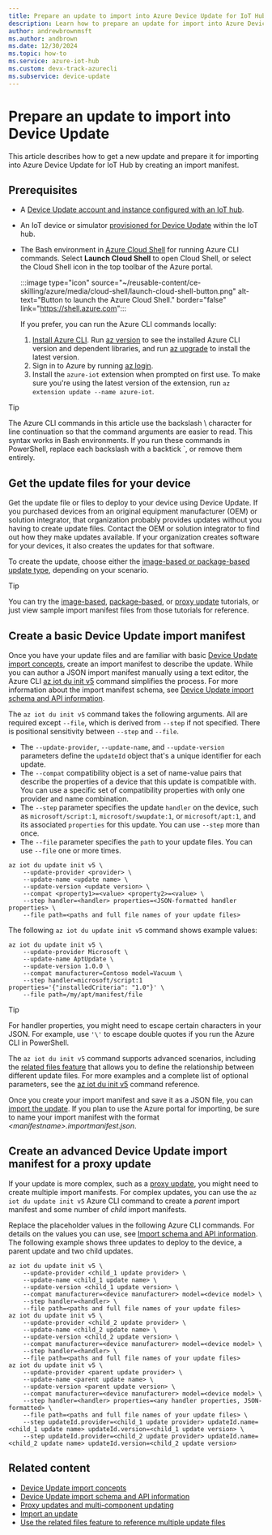 ```yaml
---
title: Prepare an update to import into Azure Device Update for IoT Hub | Microsoft Docs
description: Learn how to prepare an update for import into Azure Device Update for IoT Hub by creating an import manifest to describe the update.
author: andrewbrownmsft
ms.author: andbrown
ms.date: 12/30/2024
ms.topic: how-to
ms.service: azure-iot-hub
ms.custom: devx-track-azurecli
ms.subservice: device-update
---
```


# Prepare an update to import into Device Update

This article describes how to get a new update and prepare it for importing into Azure Device Update for IoT Hub by creating an import manifest.

## Prerequisites

- A [Device Update account and instance configured with an IoT hub](create-device-update-account.md).
- An IoT device or simulator [provisioned for Device Update](device-update-agent-provisioning.md) within the IoT hub.
- The Bash environment in [Azure Cloud Shell](/azure/cloud-shell/quickstart) for running Azure CLI commands. Select **Launch Cloud Shell** to open Cloud Shell, or select the Cloud Shell icon in the top toolbar of the Azure portal.

  :::image type="icon" source="~/reusable-content/ce-skilling/azure/media/cloud-shell/launch-cloud-shell-button.png" alt-text="Button to launch the Azure Cloud Shell." border="false" link="https://shell.azure.com":::

  If you prefer, you can run the Azure CLI commands locally:
  
  1. [Install Azure CLI](/cli/azure/install-azure-cli). Run [az version](/cli/azure/reference-index#az-version) to see the installed Azure CLI version and dependent libraries, and run [az upgrade](/cli/azure/reference-index#az-upgrade) to install the latest version.
  1. Sign in to Azure by running [az login](/cli/azure/reference-index#az-login).
  1. Install the `azure-iot` extension when prompted on first use. To make sure you're using the latest version of the extension, run `az extension update --name azure-iot`.

>[!TIP]
>The Azure CLI commands in this article use the backslash \\ character for line continuation so that the command arguments are easier to read. This syntax works in Bash environments. If you run these commands in PowerShell, replace each backslash with a backtick \`, or remove them entirely.

<a name="obtain-an-update-for-your-device"></a>
## Get the update files for your device

Get the update file or files to deploy to your device using Device Update. If you purchased devices from an original equipment manufacturer (OEM) or solution integrator, that organization probably provides updates without you having to create update files. Contact the OEM or solution integrator to find out how they make updates available. If your organization creates software for your devices, it also creates the updates for that software.

To create the update, choose either the [image-based or package-based update type](understand-device-update.md#support-for-a-wide-range-of-update-artifacts), depending on your scenario.

> [!TIP]
> You can try the [image-based](device-update-raspberry-pi.md), [package-based](device-update-ubuntu-agent.md), or [proxy update](device-update-howto-proxy-updates.md) tutorials, or just view sample import manifest files from those tutorials for reference.

## Create a basic Device Update import manifest

Once you have your update files and are familiar with basic [Device Update import concepts](import-concepts.md), create an import manifest to describe the update. While you can author a JSON import manifest manually using a text editor, the Azure CLI [az iot du init v5](/cli/azure/iot/du/update/init#az-iot-du-update-init-v5) command simplifies the process. For more information about the import manifest schema, see [Device Update import schema and API information](import-schema.md).

The `az iot du init v5` command takes the following arguments. All are required except `--file`, which is derived from `--step` if not specified. There is positional sensitivity between `--step` and `--file`.

- The `--update-provider`, `--update-name`, and `--update-version` parameters define the `updateId` object that's a unique identifier for each update.
- The `--compat` compatibility object is a set of name-value pairs that describe the properties of a device that this update is compatible with. You can use a specific set of compatibility properties with only one provider and name combination.
- The `--step` parameter specifies the update `handler` on the device, such as `microsoft/script:1`, `microsoft/swupdate:1`, or `microsoft/apt:1`, and its associated `properties` for this update. You can use `--step` more than once.
- The `--file` parameter specifies the `path` to your update files. You can use `--file` one or more times.

```azurecli
az iot du update init v5 \
    --update-provider <provider> \
    --update-name <update name> \
    --update-version <update version> \
    --compat <property1>=<value> <property2>=<value> \
    --step handler=<handler> properties=<JSON-formatted handler properties> \
    --file path=<paths and full file names of your update files> 
```

The following `az iot du update init v5` command shows example values:

```azurecli
az iot du update init v5 \
    --update-provider Microsoft \
    --update-name AptUpdate \
    --update-version 1.0.0 \
    --compat manufacturer=Contoso model=Vacuum \
    --step handler=microsoft/script:1 properties='{"installedCriteria": "1.0"}' \
    --file path=/my/apt/manifest/file
```

> [!TIP]
> For handler properties, you might need to escape certain characters in your JSON. For example, use `'\'` to escape double quotes if you run the Azure CLI in PowerShell.

The `az iot du init v5` command supports advanced scenarios, including the [related files feature](related-files.md) that allows you to define the relationship between different update files. For more examples and a complete list of optional parameters, see the [az iot du init v5](/cli/azure/iot/du/update/init#az-iot-du-update-init-v5) command reference.

Once you create your import manifest and save it as a JSON file, you can [import the update](import-update.md). If you plan to use the Azure portal for importing, be sure to name your import manifest with the format *\<manifestname\>.importmanifest.json*.

## Create an advanced Device Update import manifest for a proxy update

If your update is more complex, such as a [proxy update](device-update-proxy-updates.md), you might need to create multiple import manifests. For complex updates, you can use the `az iot du update init v5` Azure CLI command to create a *parent* import manifest and some number of *child* import manifests.

Replace the placeholder values in the following Azure CLI commands. For details on the values you can use, see [Import schema and API information](import-schema.md). The following example shows three updates to deploy to the device, a parent update and two child updates.

```azurecli
az iot du update init v5 \
    --update-provider <child_1 update provider> \
    --update-name <child_1 update name> \
    --update-version <child_1 update version> \
    --compat manufacturer=<device manufacturer> model=<device model> \
    --step handler=<handler> \
    --file path=<paths and full file names of your update files> 
az iot du update init v5 \
    --update-provider <child_2 update provider> \
    --update-name <child_2 update name> \
    --update-version <child_2 update version> \
    --compat manufacturer=<device manufacturer> model=<device model> \
    --step handler=<handler> \
    --file path=<paths and full file names of your update files> 
az iot du update init v5 \
    --update-provider <parent update provider> \
    --update-name <parent update name> \
    --update-version <parent update version> \
    --compat manufacturer=<device manufacturer> model=<device model> \
    --step handler=<handler> properties=<any handler properties, JSON-formatted> \
    --file path=<paths and full file names of your update files> \
    --step updateId.provider=<child_1 update provider> updateId.name=<child_1 update name> updateId.version=<child_1 update version> \
    --step updateId.provider=<child_2 update provider> updateId.name=<child_2 update name> updateId.version=<child_2 update version> 
```

## Related content

- [Device Update import concepts](import-concepts.md)
- [Device Update import schema and API information](import-schema.md)
- [Proxy updates and multi-component updating](device-update-proxy-updates.md)
- [Import an update](import-update.md)
- [Use the related files feature to reference multiple update files](related-files.md)
